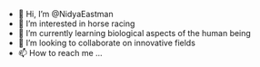 - 👋 Hi, I’m @NidyaEastman
- 👀 I’m interested in horse racing
- 🌱 I’m currently learning biological aspects of the human being
- 💞️ I’m looking to collaborate on innovative fields
- 📫 How to reach me ...

<!---
NidyaEastman/NidyaEastman is a ✨ special ✨ repository because its `README.md` (this file) appears on your GitHub profile.
You can click the Preview link to take a look at your changes.
--->
